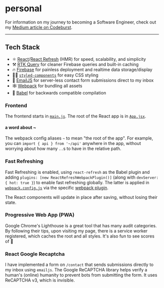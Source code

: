 # personal

For information on my journey to becoming a Software Engineer, check out my
[Medium article on Codeburst].

---

## Tech Stack

- ⚛️ [React]/[React Refresh] (HMR) for speed, scalability, and simplicity
- ️⚒️ [RTK Query] for cleaner Firebase queries and built-in caching
- 🔥 [Firebase] for painless deployment and realtime data storage/display
- 💅🏾 [`styled-components`] for easy CSS styling
- 📧 [EmailJS] for server-less contact form submissions direct to my inbox
- 🕸 [Webpack] for bundling all assets
- 🤖 [Babel] for backwards compatible compilation

### Frontend

The frontend starts in [`main.js`]. The root of the React app is in [`App.jsx`].

#### a word about ~

The webpack config aliases `~` to mean "the root of the app". For example, you
can `import { api } from '~/api'` anywhere in the app, without worrying about
how many `..`s to have in the relative path.

### Fast Refreshing

Fast Refreshing is enabled, using `react-refresh` as the Babel plugin and adding
`plugins: [new ReactRefreshWebpackPlugin()]` (along with
`devServer: { hot: true }`) to enable fast refreshing globally. The latter is
applied in [`webpack.config.js`] via the specific [webpack plugin].

The React components will update in place after saving, without losing their
state.

### Progressive Web App (PWA)

Google Chrome's Lighthouse is a great tool that has many audit categories. By
following their tips, upon visiting my page, there is a service worker
registered, which caches the root and all styles. It's also fun to see scores of
💯

### React Google Recaptcha

I have implemented a form on `/contact` that sends submissions directly to my
inbox using `emailjs`. The Google ReCAPTCHA library helps verify a human's
(online) humanity to prevent bots from submitting the form. It uses ReCAPTCHA
v3, which is invisible.

[medium article on codeburst]:
  https://codeburst.io/five-ways-becoming-a-software-engineer-made-me-a-wizard-de1060fc04d4
[react]: https://reactjs.org/
[react refresh]:
  https://github.com/facebook/react/tree/main/packages/react-refresh
[rtk query]: https://redux-toolkit.js.org/rtk-query/overview
[firebase]: https://firebase.google.com/
[`styled-components`]: https://styled-components.com/
[emailjs]: https://www.emailjs.com/
[webpack]: https://webpack.js.org/
[babel]: https://babeljs.io/
[`main.js`]: main.js
[`app.jsx`]: client/App.jsx
[`webpack.config.js`]: webpack.config.js
[webpack plugin]: https://github.com/pmmmwh/react-refresh-webpack-plugin
